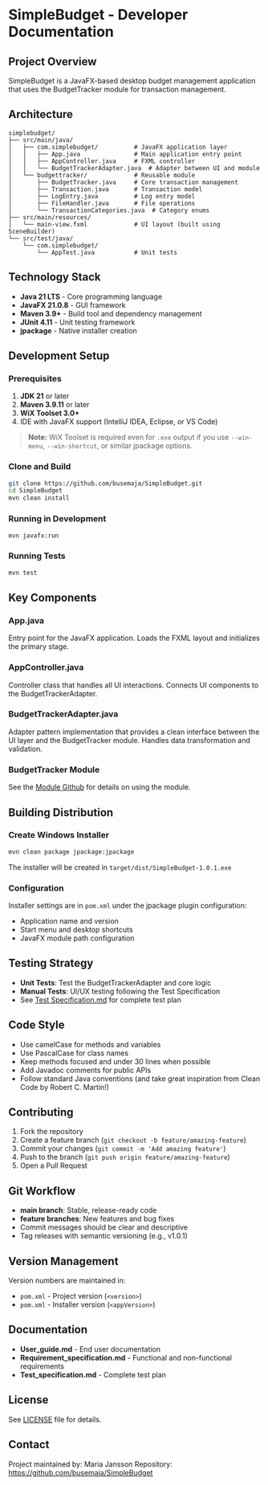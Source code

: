 # SimpleBudget - Developer Documentation

## Project Overview

SimpleBudget is a JavaFX-based desktop budget management application that uses the BudgetTracker module for transaction management.

## Architecture

```
simplebudget/
├── src/main/java/
│   ├── com.simplebudget/          # JavaFX application layer
│   │   ├── App.java               # Main application entry point
│   │   ├── AppController.java     # FXML controller
│   │   └── BudgetTrackerAdapter.java  # Adapter between UI and module
│   └── budgettracker/             # Reusable module
│       ├── BudgetTracker.java     # Core transaction management
│       ├── Transaction.java       # Transaction model
│       ├── LogEntry.java          # Log entry model
│       ├── FileHandler.java       # File operations
│       └── TransactionCategories.java  # Category enums
├── src/main/resources/
│   └── main-view.fxml             # UI layout (built using SceneBuilder)
└── src/test/java/
    └── com.simplebudget/
        └── AppTest.java           # Unit tests
```

## Technology Stack

- **Java 21 LTS** - Core programming language
- **JavaFX 21.0.8** - GUI framework
- **Maven 3.9+** - Build tool and dependency management
- **JUnit 4.11** - Unit testing framework
- **jpackage** - Native installer creation

## Development Setup

### Prerequisites

1. **JDK 21** or later
2. **Maven 3.9.11** or later
3. **WiX Toolset 3.0+**
4. IDE with JavaFX support (IntelliJ IDEA, Eclipse, or VS Code)

> **Note:** WiX Toolset is required even for `.exe` output if you use `--win-menu`, `--win-shortcut`, or similar jpackage options.

### Clone and Build

```bash
git clone https://github.com/busemaja/SimpleBudget.git
cd SimpleBudget
mvn clean install
```

### Running in Development

```bash
mvn javafx:run
```

### Running Tests

```bash
mvn test
```

## Key Components

### App.java

Entry point for the JavaFX application. Loads the FXML layout and initializes the primary stage.

### AppController.java

Controller class that handles all UI interactions. Connects UI components to the BudgetTrackerAdapter.

### BudgetTrackerAdapter.java

Adapter pattern implementation that provides a clean interface between the UI layer and the BudgetTracker module. Handles data transformation and validation.

### BudgetTracker Module

See the [Module Github](https://github.com/busemaja/BudgetTracker) for details on using the module.

## Building Distribution

### Create Windows Installer

```bash
mvn clean package jpackage:jpackage
```

The installer will be created in `target/dist/SimpleBudget-1.0.1.exe`

### Configuration

Installer settings are in `pom.xml` under the jpackage plugin configuration:
- Application name and version
- Start menu and desktop shortcuts
- JavaFX module path configuration

## Testing Strategy

- **Unit Tests**: Test the BudgetTrackerAdapter and core logic
- **Manual Tests**: UI/UX testing following the Test Specification
- See [Test Specification.md](Test_specification.md) for complete test plan

## Code Style

- Use camelCase for methods and variables
- Use PascalCase for class names
- Keep methods focused and under 30 lines when possible
- Add Javadoc comments for public APIs
- Follow standard Java conventions (and take great inspiration from Clean Code by Robert C. Martin!)

## Contributing

1. Fork the repository
2. Create a feature branch (`git checkout -b feature/amazing-feature`)
3. Commit your changes (`git commit -m 'Add amazing feature'`)
4. Push to the branch (`git push origin feature/amazing-feature`)
5. Open a Pull Request

## Git Workflow

- **main branch**: Stable, release-ready code
- **feature branches**: New features and bug fixes
- Commit messages should be clear and descriptive
- Tag releases with semantic versioning (e.g., v1.0.1)

## Version Management

Version numbers are maintained in:
- `pom.xml` - Project version (`<version>`)
- `pom.xml` - Installer version (`<appVersion>`)

## Documentation

- **User_guide.md** - End user documentation
- **Requirement_specification.md** - Functional and non-functional requirements
- **Test_specification.md** - Complete test plan

## License

See [LICENSE](../LICENSE) file for details.

## Contact

Project maintained by: Maria Jansson
Repository: https://github.com/busemaja/SimpleBudget
